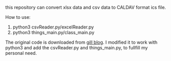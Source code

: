 this repository can convert xlsx data and csv data to CALDAV format ics file.

How to use:

1. python3 csvReader.py/excelReader.py 
2. python3 things_main.py/class_main.py

The original code is downloaded from [gill blog](https://chanjh.com/post/0031/). I modified it to work with python3 and add the csvReader.py and things_main.py, to fullfill my personal need.